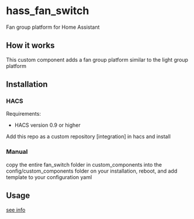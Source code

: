 # hass_fan_switch
Fan group platform for Home Assistant

## How it works
This custom component adds a fan group platform similar to the light group platform

## Installation

### HACS
Requirements:
 - HACS version 0.9 or higher
 
 Add this repo as a custom repository [integration] in hacs and install
 
### Manual ###
copy the entire fan_switch folder in custom_components into the config/custom_components folder on your installation, reboot, and add template to your configuration yaml

## Usage
[see info](info.md)
